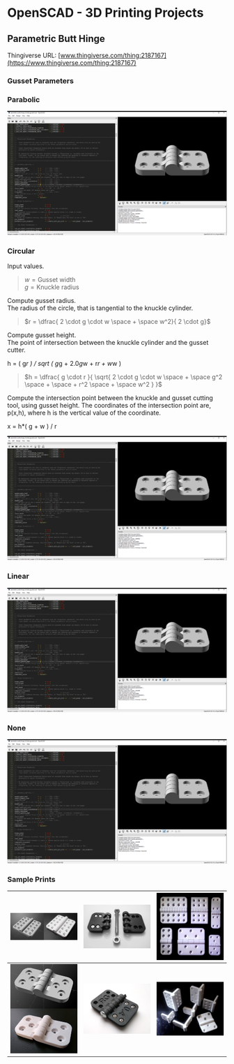 # OpenSCAD - 3D Printing Projects

## Parametric Butt Hinge
Thingiverse URL: [www.thingiverse.com/thing:2187167](https://www.thingiverse.com/thing:2187167)
### Gusset Parameters

### Parabolic
![Image](images/parametric_hinge/Parabolic.PNG)

### Circular

Input values.

> $w = \text{Gusset width}$<br>
  $g = \text{Knuckle radius}$

Compute gusset radius.<br>
The radius of the circle, that is tangential to the knuckle cylinder.

> $r = \dfrac{ 2 \cdot g \cdot w \space + \space w^2}{ 2 \cdot g}$

Compute gusset height.<br>
The point of intersection between the knuckle cylinder and the gusset cutter.

h = ( g*r ) / sqrt ( g*g + 2.0*g*w + r*r + w*w )
> $h = \dfrac{ g \cdot r }{ \sqrt{ 2 \cdot g \cdot w \space + \space g^2 \space + \space + r^2 \space + \space w^2 } }$

Compute the intersection point between the knuckle and gusset cutting tool, using gusset height.
The coordinates of the intersection point are, p(x,h), where h is the vertical value of the coordinate.

x = h*( g + w ) / r

![Image](images/parametric_hinge/Circular.PNG)

### Linear
![Image](images/parametric_hinge/Linear.PNG)

### None
![Image](images/parametric_hinge/None.PNG)

### Sample Prints
| ![Image](images/parametric_hinge/composite_1_0.PNG) | ![Image](images/parametric_hinge/photo_4_0.png) | ![Image](images/parametric_hinge/photo_1_0.png) |
| - | - | - |
| ![Image](images/parametric_hinge/composite_2_0.PNG) | ![Image](images/parametric_hinge/photo_3_0.png) | ![Image](images/parametric_hinge/photo_2_0.png) |







  
